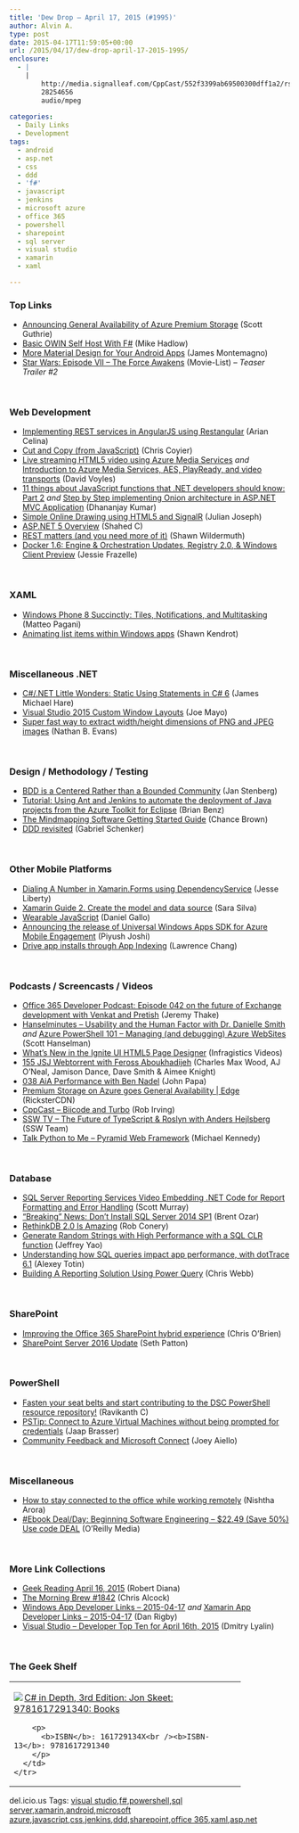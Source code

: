 ```yaml
---
title: 'Dew Drop – April 17, 2015 (#1995)'
author: Alvin A.
type: post
date: 2015-04-17T11:59:05+00:00
url: /2015/04/17/dew-drop-april-17-2015-1995/
enclosure:
  - |
    |
        http://media.signalleaf.com/CppCast/552f3399ab69500300dff1a2/rss/cppcast-008.mp3
        28254656
        audio/mpeg
        
categories:
  - Daily Links
  - Development
tags:
  - android
  - asp.net
  - css
  - ddd
  - 'f#'
  - javascript
  - jenkins
  - microsoft azure
  - office 365
  - powershell
  - sharepoint
  - sql server
  - visual studio
  - xamarin
  - xaml

---
```

### <a name="top"></a>Top Links

  * <a href="http://weblogs.asp.net:80/scottgu/announcing-general-availability-of-azure-premium-storage" target="_blank">Announcing General Availability of Azure Premium Storage</a> (Scott Guthrie)
  * <a href="http://feedproxy.google.com/~r/CodeRant/~3/gjjlslmOeHQ/basic-owin-self-host-with-f.html" target="_blank">Basic OWIN Self Host With F#</a> (Mike Hadlow)
  * <a href="http://blog.xamarin.com/more-material-design-for-your-android-apps/" target="_blank">More Material Design for Your Android Apps</a> (James Montemagno)
  * <a href="http://www.movie-list.com/trailers/starwars7#teaser2" target="_blank">Star Wars: Episode VII &#8211; The Force Awakens</a> (Movie-List) _– Teaser Trailer #2_

&nbsp;

### <a name="web"></a>Web Development

  * <a href="http://www.codeproject.com/Articles/897444/Implementing-REST-services-in-AngularJS-using-Rest" target="_blank">Implementing REST services in AngularJS using Restangular</a> (Arian Celina)
  * <a href="http://updates.html5rocks.com/2015/04/cut-and-copy-commands" target="_blank">Cut and Copy (from JavaScript)</a> (Chris Coyier)
  * <a href="http://www.davevoyles.com/live-streaming-html5-video-using-azure-media-services/" target="_blank">Live streaming HTML5 video using Azure Media Services</a> _and_ <a href="http://www.davevoyles.com/introduction-to-azure-media-services-aes-playready-and-video-transports/" target="_blank">Introduction to Azure Media Services, AES, PlayReady, and video transports</a> (David Voyles)
  * <a href="http://debugmode.net/2015/04/17/11-things-about-javascript-functions-that-net-developers-should-know-part-2/" target="_blank">11 things about JavaScript functions that .NET developers should know: Part 2</a> _and_ <a href="http://debugmode.net/2015/04/17/step-by-step-implementing-onion-architecture-in-asp-net-mvc-application/" target="_blank">Step by Step implementing Onion architecture in ASP.NET MVC Application</a> (Dhananjay Kumar)
  * <a href="http://www.codeproject.com/Tips/897369/Simple-Online-Drawing-using-HTML-and-SignalR" target="_blank">Simple Online Drawing using HTML5 and SignalR</a> (Julian Joseph)
  * <a href="http://wakeupandcode.com/asp-net-5-overview/" target="_blank">ASP.NET 5 Overview</a> (Shahed C)
  * <a href="http://blog.pluralsight.com/representational-state-transfer-tips" target="_blank">REST matters (and you need more of it)</a> (Shawn Wildermuth)
  * <a href="http://blog.docker.com/2015/04/docker-release-1-6/" target="_blank">Docker 1.6: Engine & Orchestration Updates, Registry 2.0, & Windows Client Preview</a> (Jessie Frazelle)

&nbsp;

### <a name="silverlight"></a>XAML

  * <a href="http://code.tutsplus.com/tutorials/windows-phone-8-succinctly-tiles-notifications-and-multitasking--cms-23319" target="_blank">Windows Phone 8 Succinctly: Tiles, Notifications, and Multitasking</a> (Matteo Pagani)
  * <a href="http://www.visuallylocated.com/post/2015/04/17/Animating-list-items-within-Windows-apps.aspx" target="_blank">Animating list items within Windows apps</a> (Shawn Kendrot)

&nbsp;

### <a name="dotnet"></a>Miscellaneous .NET

  * <a href="http://feedproxy.google.com/~r/BlackRabbitCoder/~3/HrDW47410ns/c.net-little-wonders-static-using-statements-in-c-6.aspx" target="_blank">C#/.NET Little Wonders: Static Using Statements in C# 6</a> (James Michael Hare)
  * <a href="http://geekswithblogs.net/WinAZ/archive/2015/04/16/visual-studio-2015-custom-window-layouts.aspx" target="_blank">Visual Studio 2015 Custom Window Layouts</a> (Joe Mayo)
  * <a href="https://nbevans.wordpress.com/2015/04/17/super-fast-way-to-extract-widthheight-dimensions-of-png-and-jpeg-images/" target="_blank">Super fast way to extract width/height dimensions of PNG and JPEG images</a> (Nathan B. Evans)

&nbsp;

### <a name="design"></a>Design / Methodology / Testing

  * <a href="http://www.infoq.com/news/2015/04/bdd-centred-community?utm_campaign=infoq_content&utm_source=infoq&utm_medium=feed&utm_term=global" target="_blank">BDD is a Centered Rather than a Bounded Community</a> (Jan Stenberg)
  * <a href="https://msopentech.com/blog/2015/04/16/tutorial-using-ant-and-jenkins-to-automate-the-deployment-of-java-projects-from-the-azure-toolkit-for-eclipse/" target="_blank">Tutorial: Using Ant and Jenkins to automate the deployment of Java projects from the Azure Toolkit for Eclipse</a> (Brian Benz)
  * <a href="http://feedproxy.google.com/~r/TheMindmapBlog/~3/dD571o1NVNE/" target="_blank">The Mindmapping Software Getting Started Guide</a> (Chance Brown)
  * <a href="http://feedproxy.google.com/~r/LosTechies/~3/LhhqFFPNmKQ/" target="_blank">DDD revisited</a> (Gabriel Schenker)

&nbsp;

### <a name="mobile"></a>Other Mobile Platforms

  * <a href="http://blog.falafel.com/dialing-a-number-in-xamarin-forms-using-dependencyservice/" target="_blank">Dialing A Number in Xamarin.Forms using DependencyService</a> (Jesse Liberty)
  * <a href="http://www.saramgsilva.com/index.php/2015/xamarin-guides-2-create-the-model-and-data-source/" target="_blank">Xamarin Guide 2. Create the model and data source</a> (Sara Silva)
  * <a href="http://feedproxy.google.com/~r/extblog/~3/hzCCzB7WTtM/" target="_blank">Wearable JavaScript</a> (Daniel Gallo)
  * <a href="http://azure.microsoft.com/blog/2015/04/16/announcing-the-release-of-universal-windows-apps-sdk-for-azure-mobile-engagement/" target="_blank">Announcing the release of Universal Windows Apps SDK for Azure Mobile Engagement</a> (Piyush Joshi)
  * <a href="http://feedproxy.google.com/~r/blogspot/hsDu/~3/ErUOQhSSAXQ/drive-app-installs-through-app-indexing.html" target="_blank">Drive app installs through App Indexing</a> (Lawrence Chang)

&nbsp;

### <a name="podcasts"></a>Podcasts / Screencasts / Videos

  * <a href="http://blogs.office.com/2015/04/16/office-365-developer-podcast-episode-042-on-exchange-development-futures-with-venkat-and-pretish/" target="_blank">Office 365 Developer Podcast: Episode 042 on the future of Exchange development with Venkat and Pretish</a> (Jeremy Thake)
  * <a href="http://www.hanselminutes.com/default.aspx?ShowID=14469" target="_blank">Hanselminutes &#8211; Usability and the Human Factor with Dr. Danielle Smith</a> _and_ <a href="http://channel9.msdn.com/Shows/Azure-Friday/Azure-PowerShell-101-Managing-and-debugging-Azure-WebSites" target="_blank">Azure PowerShell 101 &#8211; Managing (and debugging) Azure WebSites</a> (Scott Hanselman)
  * <a href="http://www.infragistics.com/community/blogs/ig_videos/archive/2015/04/17/what-s-new-in-the-ignite-ui-html5-page-designer.aspx" target="_blank">What’s New in the Ignite UI HTML5 Page Designer</a> (Infragistics Videos)
  * <a href="http://devchat.tv/js-jabber/155-jsj-webtorrent-with-feross-aboukhadijeh" target="_blank">155 JSJ Webtorrent with Feross Aboukhadijeh</a> (Charles Max Wood, AJ O&#8217;Neal, Jamison Dance, Dave Smith & Aimee Knight)
  * <a href="http://devchat.tv/adventures-in-angular/038-aia-performance-with-ben-nadel" target="_blank">038 AiA Performance with Ben Nadel</a> (John Papa)
  * <a href="http://channel9.msdn.com/Shows/Edge/Premium-Storage-on-Azure-goes-General-Availability" target="_blank">Premium Storage on Azure goes General Availability | Edge</a> (RicksterCDN)
  * <a href="http://media.signalleaf.com/CppCast/552f3399ab69500300dff1a2/rss/cppcast-008.mp3" target="_blank">CppCast &#8211; Biicode and Turbo</a> (Rob Irving)
  * <a href="http://tv.ssw.com/5905/the-future-of-typescript-roslyn-with-anders-hejlsberg" target="_blank">SSW TV &#8211; The Future of TypeScript & Roslyn with Anders Hejlsberg</a> (SSW Team)
  * <a href="http://www.talkpythontome.com/episodes/show/3" target="_blank">Talk Python to Me &#8211; Pyramid Web Framework</a> (Michael Kennedy)

&nbsp;

### <a name="sql"></a>Database

  * <a href="http://feedproxy.google.com/~r/MSSQLTips-LatestSqlServerTips/~3/2UrL9L0kbVM/tip.asp" target="_blank">SQL Server Reporting Services Video Embedding .NET Code for Report Formatting and Error Handling</a> (Scott Murray)
  * <a href="http://feedproxy.google.com/~r/BrentOzar-SqlServerDba/~3/NMqOz6og1dQ/" target="_blank">“Breaking” News: Don’t Install SQL Server 2014 SP1</a> (Brent Ozar)
  * <a href="http://feedproxy.google.com/~r/wekeroad/EeKc/~3/nup0t28Hr1w/" target="_blank">RethinkDB 2.0 Is Amazing</a> (Rob Conery)
  * <a href="http://feedproxy.google.com/~r/MSSQLTips-LatestSqlServerTips/~3/iOmhuEGC_rs/tip.asp" target="_blank">Generate Random Strings with High Performance with a SQL CLR function</a> (Jeffrey Yao)
  * <a href="http://blog.jetbrains.com/dotnet/2015/04/16/understanding-how-sql-queries-impact-app-performance-with-dottrace-6-1/" target="_blank">Understanding how SQL queries impact app performance, with dotTrace 6.1</a> (Alexey Totin)
  * <a href="https://cwebbbi.wordpress.com/2015/04/17/building-a-reporting-solution-using-power-query/" target="_blank">Building A Reporting Solution Using Power Query</a> (Chris Webb)

&nbsp;

### <a name="sp"></a>SharePoint

  * <a href="http://feedproxy.google.com/~r/ChrisObrien/~3/Pzq8rfWtxVM/improving-office-365-sharepoint-hybrid.html" target="_blank">Improving the Office 365 SharePoint hybrid experience</a> (Chris O&#8217;Brien)
  * <a href="http://blogs.office.com/2015/04/16/sharepoint-server-2016-update/" target="_blank">SharePoint Server 2016 Update</a> (Seth Patton)

&nbsp;

### <a name="ps"></a>PowerShell

  * <a href="http://www.powershellmagazine.com/2015/04/16/fasten-your-seat-belts-and-start-contributing-to-the-dsc-powershell-resource-repository/" target="_blank">Fasten your seat belts and start contributing to the DSC PowerShell resource repository!</a> (Ravikanth C)
  * <a href="http://www.powershellmagazine.com/2015/04/16/pstip-connect-to-azure-virtual-machines-without-being-prompted-for-credentials/" target="_blank">PSTip: Connect to Azure Virtual Machines without being prompted for credentials</a> (Jaap Brasser)
  * <a href="http://blogs.msdn.com/b/powershell/archive/2015/04/16/community-feedback-and-microsoft-connect.aspx" target="_blank">Community Feedback and Microsoft Connect</a> (Joey Aiello)

&nbsp;

### <a name="misc"></a>Miscellaneous

  * <a href="http://feedproxy.google.com/~r/Conversations-Posts/~3/pju2k1DG6bQ/" target="_blank">How to stay connected to the office while working remotely</a> (Nishtha Arora)
  * <a href="http://feedproxy.google.com/~r/oreilly/news/~3/rao-9mrA3uw/9781118969144.do" target="_blank">#Ebook Deal/Day: Beginning Software Engineering &#8211; $22.49 (Save 50%) Use code DEAL</a> (O&#8217;Reilly Media)

&nbsp;

### <a name="links"></a>More Link Collections

  * <a href="http://feeds.regulargeek.com/~r/RegularGeek/~3/WfDV0XOyQ28/" target="_blank">Geek Reading April 16, 2015</a> (Robert Diana)
  * <a href="http://feedproxy.google.com/~r/ReflectivePerspective/~3/-d75uSae-ZM/" target="_blank">The Morning Brew #1842</a> (Chris Alcock)
  * <a href="http://windowsappdev.com/2015/04/windows-app-developer-links-2015-04-17/" target="_blank">Windows App Developer Links &#8211; 2015-04-17</a> _and_ <a href="http://allaboutxamarin.com/2015/04/xamarin-app-developer-links-2015-04-17/" target="_blank">Xamarin App Developer Links &#8211; 2015-04-17</a> (Dan Rigby)
  * <a href="http://www.lyalin.com/2015/04/16/visual-studio-developer-top-ten-for-april-16th-2015/" target="_blank">Visual Studio – Developer Top Ten for April 16th, 2015</a> (Dmitry Lyalin)

&nbsp;

### <a name="shelf"></a>The Geek Shelf

<div id="scid:7dc1bd33-94bd-46fd-a20b-0131235bcd47:ba0a53cd-f7b8-44fa-a6da-39be10f291b5" class="wlWriterEditableSmartContent" style="float: none; padding-bottom: 0px; padding-top: 0px; padding-left: 0px; margin: 0px; display: inline; padding-right: 0px">
  <table cellspacing="0" cellpadding="2" width="400" border="0" unselectable="on">
    <tr>
      <td valign="top" width="400">
        <p>
          <a title="C# in Depth, 3rd Edition: Jon Skeet: 9781617291340: Books" href="http://www.amazon.com/exec/obidos/ASIN/161729134X/alvinashcraft-20"><img data-recalc-dims="1" decoding="async" src="https://i0.wp.com/images.amazon.com/images/P/161729134X.01.MZZZZZZZ.jpg?w=660" border="0" align="left" style="float:left" />C# in Depth, 3rd Edition: Jon Skeet: 9781617291340: Books</a>
        </p>
        
        <p>
          <b>ISBN</b>: 161729134X<br /><b>ISBN-13</b>: 9781617291340
        </p>
      </td>
    </tr>
  </table>
</div>

<div id="scid:0767317B-992E-4b12-91E0-4F059A8CECA8:d9f558cf-04fc-479d-8a08-7a36df80f727" class="wlWriterEditableSmartContent" style="float: none; padding-bottom: 0px; padding-top: 0px; padding-left: 0px; margin: 0px; display: inline; padding-right: 0px">
  del.icio.us Tags: <a href="http://del.icio.us/popular/visual+studio" rel="tag">visual studio</a>,<a href="http://del.icio.us/popular/f%23" rel="tag">f#</a>,<a href="http://del.icio.us/popular/powershell" rel="tag">powershell</a>,<a href="http://del.icio.us/popular/sql+server" rel="tag">sql server</a>,<a href="http://del.icio.us/popular/xamarin" rel="tag">xamarin</a>,<a href="http://del.icio.us/popular/android" rel="tag">android</a>,<a href="http://del.icio.us/popular/microsoft+azure" rel="tag">microsoft azure</a>,<a href="http://del.icio.us/popular/javascript" rel="tag">javascript</a>,<a href="http://del.icio.us/popular/css" rel="tag">css</a>,<a href="http://del.icio.us/popular/jenkins" rel="tag">jenkins</a>,<a href="http://del.icio.us/popular/ddd" rel="tag">ddd</a>,<a href="http://del.icio.us/popular/sharepoint" rel="tag">sharepoint</a>,<a href="http://del.icio.us/popular/office+365" rel="tag">office 365</a>,<a href="http://del.icio.us/popular/xaml" rel="tag">xaml</a>,<a href="http://del.icio.us/popular/asp.net" rel="tag">asp.net</a>
</div>